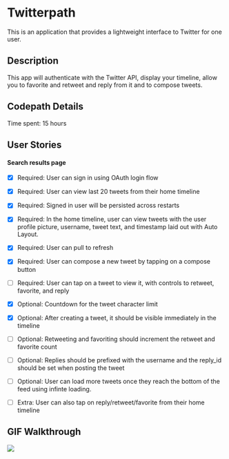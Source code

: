 # Twitterpath

This is an application that provides a lightweight interface to Twitter for one user.

## Description

This app will authenticate with the Twitter API, display your timeline, allow you to favorite and retweet and reply from it and to compose tweets.

## Codepath Details

Time spent: 15 hours

## User Stories

#### Search results page

* [x] Required: User can sign in using OAuth login flow
* [x] Required: User can view last 20 tweets from their home timeline
* [x] Required: Signed in user will be persisted across restarts
* [x] Required: In the home timeline, user can view tweets with the user profile picture, username, tweet text, and timestamp laid out with Auto Layout.
* [x] Required: User can pull to refresh
* [x] Required: User can compose a new tweet by tapping on a compose button
* [ ] Required: User can tap on a tweet to view it, with controls to retweet, favorite, and reply
* [x] Optional: Countdown for the tweet character limit
* [x] Optional: After creating a tweet, it should be visible immediately in the timeline
* [ ] Optional: Retweeting and favoriting should increment the retweet and favorite count
* [ ] Optional: Replies should be prefixed with the username and the reply_id should be set when posting the tweet
* [ ] Optional: User can load more tweets once they reach the bottom of the feed using infinte loading.
* [ ] Extra: User can also tap on reply/retweet/favorite from their home timeline


## GIF Walkthrough

  ![](.gif)
